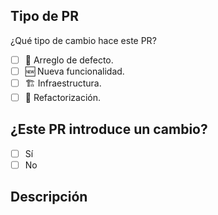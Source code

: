 ## Tipo de PR
¿Qué tipo de cambio hace este PR?
- [ ] 🐞 Arreglo de defecto. 
- [ ] 🆕 Nueva funcionalidad.
- [ ] 🏗️ Infraestructura.
- [ ] 📐 Refactorización.

## ¿Este PR introduce un cambio?
- [ ] Sí
- [ ] No

## Descripción
